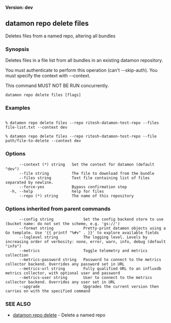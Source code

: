 **Version: dev**

## datamon repo delete files

Deletes files from a named repo, altering all bundles

### Synopsis

Deletes files in a file list from all bundles in an existing datamon repository.

You must authenticate to perform this operation (can't --skip-auth).
You must specify the context with --context.

This command MUST NOT BE RUN concurrently.


```
datamon repo delete files [flags]
```

### Examples

```

% datamon repo delete files --repo ritesh-datamon-test-repo --files file-list.txt --context dev

% datamon repo delete files --repo ritesh-datamon-test-repo --file path/file-to-delete --context dev

```

### Options

```
      --context (*) string   Set the context for datamon (default "dev")
      --file string          The file to download from the bundle
      --files string         Text file containing list of files separated by newline.
      --force-yes            Bypass confirmation step
  -h, --help                 help for files
      --repo (*) string      The name of this repository
```

### Options inherited from parent commands

```
      --config string             Set the config backend store to use (bucket name: do not set the scheme, e.g. 'gs://')
      --format string             Pretty-print datamon objects using a Go template. Use '{{ printf "%#v" . }}' to explore available fields
      --loglevel string           The logging level. Levels by increasing order of verbosity: none, error, warn, info, debug (default "info")
      --metrics                   Toggle telemetry and metrics collection
      --metrics-password string   Password to connect to the metrics collector backend. Overrides any password set in URL
      --metrics-url string        Fully qualified URL to an influxdb metrics collector, with optional user and password
      --metrics-user string       User to connect to the metrics collector backend. Overrides any user set in URL
      --upgrade                   Upgrades the current version then carries on with the specified command
```

### SEE ALSO

* [datamon repo delete](datamon_repo_delete.md)	 - Delete a named repo

